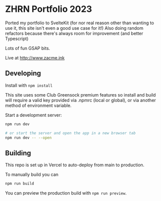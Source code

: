 # ZHRN Portfolio 2023

Ported my portfolio to SvelteKit (for nor real reason other than wanting to use it, this site isn't even a good use case for it!) Also doing random refactors because there's always room for improvement (and better Typescript)

Lots of fun GSAP bits.

Live at http://www.zacme.ink

## Developing

Install with `npm install`

This site uses some Club Greensock premium features so install and build will require a valid key provided via .npmrc (local or global), or via another method of environment variable.

Start a development server:

```bash
npm run dev

# or start the server and open the app in a new browser tab
npm run dev -- --open
```

## Building

This repo is set up in Vercel to auto-deploy from main to production. 

To manually build you can

```bash
npm run build
```

You can preview the production build with `npm run preview`.

